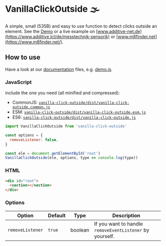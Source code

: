 # VanillaClickOutside 🌫

A simple, small (535B) and easy to use function to detect clicks outside an element.
See the [Demo](https://muuvmuuv.github.io/vanilla-click-outside/) or a live example
on [www.additive-net.de](https://www.additive.lcl/de/messtechnik-sensorik) or
[www.m8finder.net](https://www.m8finder.net/).

## How to use

Have a look at our [documentation](./docs) files, e.g. [demo.js](./docs/demo.js).

### JavaScript

include the one you need (all minified and compressed):

- CommonJS:
  [`vanilla-click-outside/dist/vanilla-click-outside.common.js`](./dist/vanilla-click-outside.common.js)
- ESM:
  [`vanilla-click-outside/dist/vanilla-click-outside.esm.js`](./dist/vanilla-click-outside.esm.js)
- ES6:
  [`vanilla-click-outside/dist/vanilla-click-outside.js`](./dist/vanilla-click-outside.js)

```js
import VanillaClickOutside from 'vanilla-click-outside'

const options = {
  removeListener: false,
}

const ele = document.getElementById('root')
VanillaClickOutside(ele, options, type => console.log(type))
```

### HTML

```html
<div id="root">
  <section></section>
</div>
```

### Options

| Option           | Default | Type    | Description                                              |
| ---------------- | ------- | ------- | -------------------------------------------------------- |
| `removeListener` | `true`  | boolean | If you want to handle `removeEventListener` by yourself. |
